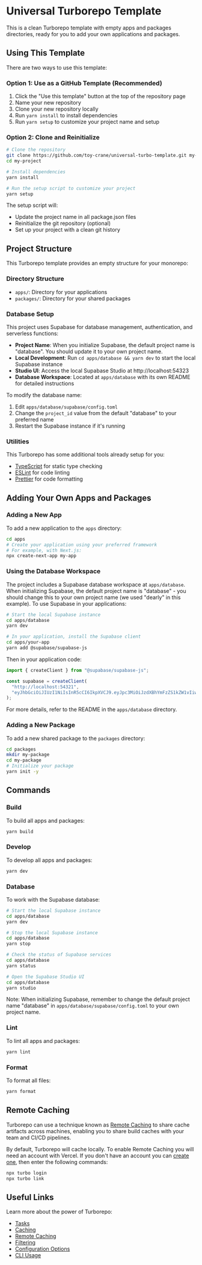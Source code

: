 # Universal Turborepo Template

This is a clean Turborepo template with empty apps and packages directories,
ready for you to add your own applications and packages.

## Using This Template

There are two ways to use this template:

### Option 1: Use as a GitHub Template (Recommended)

1. Click the "Use this template" button at the top of the repository page
2. Name your new repository
3. Clone your new repository locally
4. Run `yarn install` to install dependencies
5. Run `yarn setup` to customize your project name and setup

### Option 2: Clone and Reinitialize

```sh
# Clone the repository
git clone https://github.com/toy-crane/universal-turbo-template.git my-project
cd my-project

# Install dependencies
yarn install

# Run the setup script to customize your project
yarn setup
```

The setup script will:

- Update the project name in all package.json files
- Reinitialize the git repository (optional)
- Set up your project with a clean git history

## Project Structure

This Turborepo template provides an empty structure for your monorepo:

### Directory Structure

- `apps/`: Directory for your applications
- `packages/`: Directory for your shared packages

### Database Setup

This project uses Supabase for database management, authentication, and
serverless functions:

- **Project Name**: When you initialize Supabase, the default project name is
  "database". You should update it to your own project name.
- **Local Development**: Run `cd apps/database && yarn dev` to start the local
  Supabase instance
- **Studio UI**: Access the local Supabase Studio at http://localhost:54323
- **Database Workspace**: Located at `apps/database` with its own README for
  detailed instructions

To modify the database name:

1. Edit `apps/database/supabase/config.toml`
2. Change the `project_id` value from the default "database" to your preferred
   name
3. Restart the Supabase instance if it's running

### Utilities

This Turborepo has some additional tools already setup for you:

- [TypeScript](https://www.typescriptlang.org/) for static type checking
- [ESLint](https://eslint.org/) for code linting
- [Prettier](https://prettier.io) for code formatting

## Adding Your Own Apps and Packages

### Adding a New App

To add a new application to the `apps` directory:

```sh
cd apps
# Create your application using your preferred framework
# For example, with Next.js:
npx create-next-app my-app
```

### Using the Database Workspace

The project includes a Supabase database workspace at `apps/database`. When
initializing Supabase, the default project name is "database" - you should
change this to your own project name (we used "dearly" in this example). To use
Supabase in your applications:

```sh
# Start the local Supabase instance
cd apps/database
yarn dev

# In your application, install the Supabase client
cd apps/your-app
yarn add @supabase/supabase-js
```

Then in your application code:

```typescript
import { createClient } from "@supabase/supabase-js";

const supabase = createClient(
  "http://localhost:54321",
  "eyJhbGciOiJIUzI1NiIsInR5cCI6IkpXVCJ9.eyJpc3MiOiJzdXBhYmFzZS1kZW1vIiwicm9sZSI6ImFub24iLCJleHAiOjE5ODM4MTI5OTZ9.CRXP1A7WOeoJeXxjNni43kdQwgnWNReilDMblYTn_I0"
);
```

For more details, refer to the README in the `apps/database` directory.

### Adding a New Package

To add a new shared package to the `packages` directory:

```sh
cd packages
mkdir my-package
cd my-package
# Initialize your package
yarn init -y
```

## Commands

### Build

To build all apps and packages:

```sh
yarn build
```

### Develop

To develop all apps and packages:

```sh
yarn dev
```

### Database

To work with the Supabase database:

```sh
# Start the local Supabase instance
cd apps/database
yarn dev

# Stop the local Supabase instance
cd apps/database
yarn stop

# Check the status of Supabase services
cd apps/database
yarn status

# Open the Supabase Studio UI
cd apps/database
yarn studio
```

Note: When initializing Supabase, remember to change the default project name
"database" in `apps/database/supabase/config.toml` to your own project name.

### Lint

To lint all apps and packages:

```sh
yarn lint
```

### Format

To format all files:

```sh
yarn format
```

## Remote Caching

Turborepo can use a technique known as
[Remote Caching](https://turbo.build/repo/docs/core-concepts/remote-caching) to
share cache artifacts across machines, enabling you to share build caches with
your team and CI/CD pipelines.

By default, Turborepo will cache locally. To enable Remote Caching you will need
an account with Vercel. If you don't have an account you can
[create one](https://vercel.com/signup?utm_source=turborepo-examples), then
enter the following commands:

```sh
npx turbo login
npx turbo link
```

## Useful Links

Learn more about the power of Turborepo:

- [Tasks](https://turbo.build/repo/docs/core-concepts/monorepos/running-tasks)
- [Caching](https://turbo.build/repo/docs/core-concepts/caching)
- [Remote Caching](https://turbo.build/repo/docs/core-concepts/remote-caching)
- [Filtering](https://turbo.build/repo/docs/core-concepts/monorepos/filtering)
- [Configuration Options](https://turbo.build/repo/docs/reference/configuration)
- [CLI Usage](https://turbo.build/repo/docs/reference/command-line-reference)
